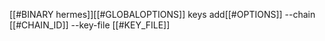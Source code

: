 [[#BINARY hermes]][[#GLOBALOPTIONS]] keys add[[#OPTIONS]] --chain [[#CHAIN_ID]] --key-file [[#KEY_FILE]]